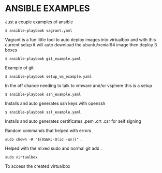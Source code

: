 # ANSIBLE EXAMPLES
Just a couple examples of ansible

```
$ ansible-playbook vagrant.yaml
```
Vagrant is a fun little tool to auto deploy images into virtualbox and with this current setup it will auto download the ubuntu/xenial64 image then deploy 3 boxes

```
$ ansible-playbook git_example.yaml
```
Example of git

```
$ ansible-playbook setup_vm_example.yaml
```
In the off chance needing to talk to vmware and/or vsphere this is a setup


```
$ ansible-playbook ssh_example.yaml
```
Installs and auto generates ssh keys with openssh

```
$ ansible-playbook ssl_example.yaml
```
Installs and auto generates certificates .pem .crt .csr for self signing


Random commands that helped with errors
```
sudo chown -R "${USER:-$(id -un)}" .
```
Helped with the mixed sudo and normal git add .

```
sudo virtualbox
```
To access the created virtualbox